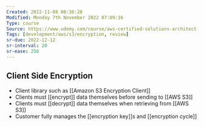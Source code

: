 ```yaml
---
Created: 2022-11-08 08:36:20
Modified: Monday 7th November 2022 07:09:16
Type: course
Source: https://www.udemy.com/course/aws-certified-solutions-architect-associate-saa-c01/?xref=E0Aed11STH4LPUQvCz0GJFABTmM=
Tags: [development/aws/s3/encryption, review]
sr-due: 2022-12-12
sr-interval: 20
sr-ease: 250
---
```


## Client Side Encryption

- Client library such as [[Amazon S3 Encryption Client]]
- Clients must [[encrypt]] data themselves before sending to [[AWS S3]]
- Clients must [[decrypt]] data themselves when retrieving from [[AWS S3]]
- Customer fully manages the [[encryption key]]s and [[encryption cycle]]